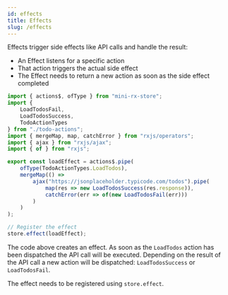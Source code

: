 ```yaml
---
id: effects
title: Effects
slug: /effects
---
```


Effects trigger side effects like API calls and handle the result:

-   An Effect listens for a specific action
-   That action triggers the actual side effect
-   The Effect needs to return a new action as soon as the side effect completed

```ts
import { actions$, ofType } from "mini-rx-store";
import {
    LoadTodosFail,
    LoadTodosSuccess,
    TodoActionTypes
} from "./todo-actions";
import { mergeMap, map, catchError } from "rxjs/operators";
import { ajax } from "rxjs/ajax";
import { of } from "rxjs";

export const loadEffect = actions$.pipe(
    ofType(TodoActionTypes.LoadTodos),
    mergeMap(() =>
        ajax("https://jsonplaceholder.typicode.com/todos").pipe(
            map(res => new LoadTodosSuccess(res.response)),
            catchError(err => of(new LoadTodosFail(err)))
        )
    )
);

// Register the effect
store.effect(loadEffect);
```

The code above creates an effect. As soon as the `LoadTodos` action has been dispatched the API call will be executed. Depending on the result of the API call a new action will be dispatched:
`LoadTodosSuccess` or `LoadTodosFail`.

The effect needs to be registered using `store.effect`.
